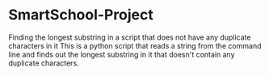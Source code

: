 # SmartSchool-Project
Finding the longest substring in a script that does not have any duplicate characters in it
This is a python script that reads a string from the command line and
finds out the longest substring in it that doesn't contain any duplicate
characters.
